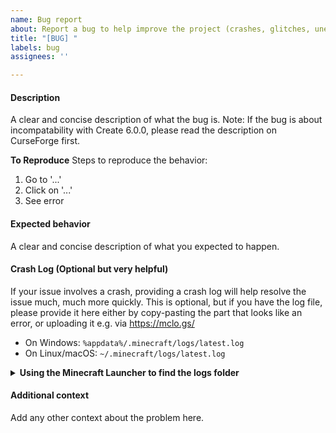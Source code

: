 ```yaml
---
name: Bug report
about: Report a bug to help improve the project (crashes, glitches, unexpected behaviour)
title: "[BUG] "
labels: bug
assignees: ''

---
```


####  Description
A clear and concise description of what the bug is.
Note: If the bug is about incompatability with Create 6.0.0, please read the description on CurseForge first.

**To Reproduce**
Steps to reproduce the behavior:
1. Go to '...'
2. Click on '...'
3. See error

#### Expected behavior
A clear and concise description of what you expected to happen.

#### Crash Log (Optional but very helpful)
If your issue involves a crash, providing a crash log will help resolve the issue much, much more quickly. 
This is optional, but if you have the log file, please provide it here either by copy-pasting the part that looks like an error, or uploading it e.g. via https://mclo.gs/

- On Windows: `%appdata%/.minecraft/logs/latest.log`
- On Linux/macOS: `~/.minecraft/logs/latest.log`

<details>
  <summary><b>Using the Minecraft Launcher to find the logs folder</b></summary>

  1. Open the Minecraft Launcher.
  2. In the bottom left corner, click on **"Installations."**
  3. Hover over the version you’re playing and click on the **three dots** next to the "Play" button.
  4. Select **"Open Folder"** from the dropdown menu.
  5. This will open the root folder of that Minecraft instance (e.g., `AppData/Roaming/.minecraft` on Windows).
  6. From there, navigate to the `logs` folder.
  
</details>



#### Additional context
Add any other context about the problem here.
